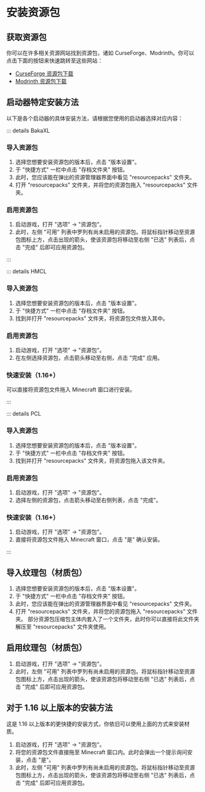# 安装资源包

## 获取资源包

你可以在许多相关资源网站找到资源包，诸如 CurseForge、Modrinth。你可以点击下面的按钮来快速跳转至这些网站：

- [CurseForge 资源包下载](https://www.curseforge.com/minecraft/search?class=texture-packs)
- [Modrinth 资源包下载](https://modrinth.com/resourcepacks)

## 启动器特定安装方法

以下是各个启动器的具体安装方法，请根据您使用的启动器选择对应内容：

::: details BakaXL

### 导入资源包

1. 选择您想要安装资源包的版本后，点击 "版本设置"。
2. 于 "快捷方式" 一栏中点击 "存档文件夹" 按钮。
3. 此时，您应该能在弹出的资源管理器界面中看见 "resourcepacks" 文件夹。
4. 打开 "resourcepacks" 文件夹，并将您的资源包拖入 "resourcepacks" 文件夹。

### 启用资源包

1. 启动游戏，打开 "选项" → "资源包"。
2. 此时，左侧 "可用" 列表中罗列有尚未启用的资源包。将鼠标指针移动至资源包图标上方，点击出现的箭头，使该资源包将移动至右侧 "已选" 列表后，点击 "完成" 后即可应用资源包。

:::

::: details HMCL

### 导入资源包

1. 选择您想要安装资源包的版本后，点击 "版本设置"。
2. 于 "快捷方式" 一栏中点击 "存档文件夹" 按钮。
3. 找到并打开 "resourcepacks" 文件夹，将资源包文件放入其中。

### 启用资源包

1. 启动游戏，打开 "选项" → "资源包"。
2. 在左侧选择资源包，点击箭头移动至右侧，点击 "完成" 应用。

### 快速安装（1.16+）

可以直接将资源包文件拖入 Minecraft 窗口进行安装。

:::

::: details PCL

### 导入资源包

1. 选择您想要安装资源包的版本后，点击 "版本设置"。
2. 于 "快捷方式" 一栏中点击 "存档文件夹" 按钮。
3. 找到并打开 "resourcepacks" 文件夹，将资源包拖入该文件夹。

### 启用资源包

1. 启动游戏，打开 "选项" → "资源包"。
2. 选择左侧的资源包，点击箭头移动至右侧列表，点击 "完成"。

### 快速安装（1.16+）

1. 启动游戏，打开 "选项" → "资源包"。
2. 直接将资源包文件拖入 Minecraft 窗口，点击 "是" 确认安装。

:::

## 导入纹理包（材质包）

1. 选择您想要安装资源包的版本后，点击 "版本设置"。
2. 于 "快捷方式" 一栏中点击 "存档文件夹" 按钮。
3. 此时，您应该能在弹出的资源管理器界面中看见 "resourcepacks" 文件夹。
4. 打开 "resourcepacks" 文件夹，并将您的资源包拖入 "resourcepacks" 文件夹。
   部分资源包压缩包主体内套入了一个文件夹，此时你可以直接将此文件夹解压至 "resourcepacks" 文件夹使用。

## 启用纹理包（材质包）

1. 启动游戏，打开 "选项" → "资源包"。
2. 此时，左侧 "可用" 列表中罗列有尚未启用的资源包。将鼠标指针移动至资源包图标上方，点击出现的箭头，使该资源包将移动至右侧 "已选" 列表后，点击 "完成" 后即可应用资源包。

## 对于 1.16 以上版本的安装方法

这是 1.16 以上版本的更快捷的安装方式，你依旧可以使用上面的方式来安装材质。

1. 启动游戏，打开 "选项" → "资源包"。
2. 将您的资源包文件直接拖至 Minecraft 窗口内。此时会弹出一个提示询问安装，点击 "是"。
3. 此时，左侧 "可用" 列表中罗列有尚未启用的资源包。将鼠标指针移动至资源包图标上方，点击出现的箭头，使该资源包将移动至右侧 "已选" 列表后，点击 "完成" 后即可应用资源包。